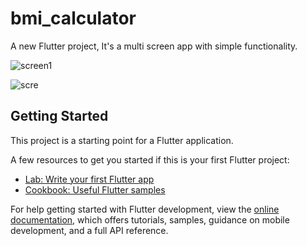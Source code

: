 # bmi_calculator
A new Flutter project, It's a multi screen app with simple functionality.

![screen1](https://github.com/user-attachments/assets/19978785-5ccc-400d-a9b9-d9fc48fc82fb) 


![scre](https://github.com/user-attachments/assets/cd5c94c7-6a44-4ddf-a5ab-ffd2f3e6fa4e)

## Getting Started

This project is a starting point for a Flutter application.

A few resources to get you started if this is your first Flutter project:

- [Lab: Write your first Flutter app](https://docs.flutter.dev/get-started/codelab)
- [Cookbook: Useful Flutter samples](https://docs.flutter.dev/cookbook)

For help getting started with Flutter development, view the
[online documentation](https://docs.flutter.dev/), which offers tutorials,
samples, guidance on mobile development, and a full API reference.

